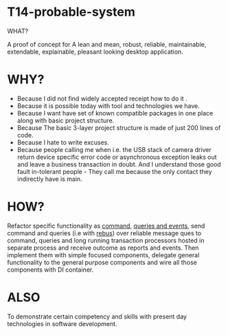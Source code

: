 # T14-probable-system





WHAT?

A proof of concept for
A lean and mean, robust, reliable,  maintainable, extendable, explainable, pleasant looking desktop application.

WHY?
======



 - Because I did not find widely accepted receipt how to do it .
 - Because it is  possible today with tool and technologies we have.
 - Because I want have set of known compatible packages in one place
   along with basic project structure.  
 - Because The basic 3-layer project structure is made of just 200 lines of code.
 - Because I hate to write excuses.
 - Because people calling me when i.e. the USB stack of camera driver
   return device specific error code or asynchronous exception leaks out
   and leave a business transaction in doubt. And I understand those
   good fault in-tolerant people - They call me because the only contact
   they indirectly have is main.

HOW?
======

Refactor specific  functionality as [command](https://www.cuttingedge.it/blogs/steven/pivot/entry.php?id=91), [queries and events](https://www.cuttingedge.it/blogs/steven/pivot/entry.php?id=92), 
send command and queries (i.e with [rebus](https://github.com/rebus-org/Rebus)) over reliable message ques to command, queries and long running transaction processors hosted in separate process and receive outcome as reports and events. Then implement them with simple focused components, delegate general functionality to the general purpose components and  wire all those components with DI container.


ALSO
======
To demonstrate certain competency and skills with present day  technologies in software development.



